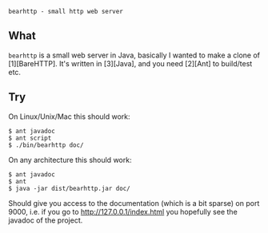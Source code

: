 
    bearhttp - small http web server



## What ##

`bearhttp` is a small web server in Java, basically I wanted to make a
clone of [1][BareHTTP]. It's written in [3][Java], and you need 
[2][Ant] to build/test etc.


## Try ##

On Linux/Unix/Mac this should work:

    $ ant javadoc
    $ ant script
    $ ./bin/bearhttp doc/

On any architecture this should work:

    $ ant javadoc
    $ ant
    $ java -jar dist/bearhttp.jar doc/


Should give you access to the documentation (which is a bit sparse)
on port 9000, i.e. if you go to http://127.0.0.1/index.html
you hopefully see the javadoc of the project.


[1]: http://www.savarese.org/software/barehttp "BareHTTP home page"
[2]: http://ant.apache.org "Apache Ant Project"
[3]: http://openjdk.java.net "Java OpenJDK"
